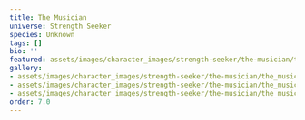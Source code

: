 ```yaml
---
title: The Musician
universe: Strength Seeker
species: Unknown
tags: []
bio: ''
featured: assets/images/character_images/strength-seeker/the-musician/the_musician_2025.webp
gallery:
- assets/images/character_images/strength-seeker/the-musician/the_musician_2025.webp
- assets/images/character_images/strength-seeker/the-musician/the_musician.webp
- assets/images/character_images/strength-seeker/the-musician/the_musician (1).webp
order: 7.0
---
```

